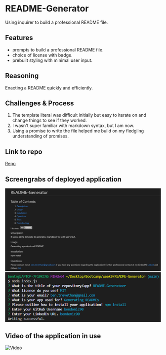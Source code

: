 # README-Generator
Using inquirer to build a professional README file.

## Features
* prompts to build a professional README file.
* choice of license with badge.
* prebuilt styling with minimal user input.

## Reasoning
Enacting a README quickly and efficiently.

## Challenges & Process
1. The template literal was difficult initially but easy to iterate on and change things to see if they worked.
2. I wasn't super familiar with markdown syntax, but I am now.
3. Using a promise to write the file helped me build on my fledgling understanding of promises.

## Link to repo
[Repo](https://github.com/bendemic90/README-Generator/)

## Screengrabs of deployed application
![Screenshot-One](https://github.com/bendemic90/README-Generator/blob/main/assets/markdown.png)
![Screenshot-Two](https://github.com/bendemic90/README-Generator/blob/main/assets/node.png)

## Video of the application in use
![Video](https://drive.google.com/file/d/1ukhv1wngqu3jHdeVaoP-0e0l2eRX8-ik/view?usp=sharing)